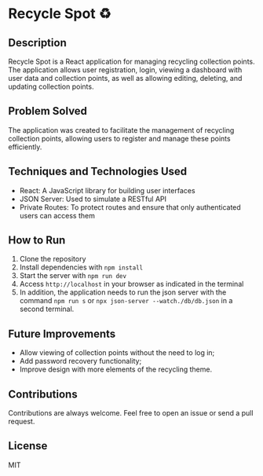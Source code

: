# Recycle Spot ♻️

## Description

Recycle Spot is a React application for managing recycling collection points. The application allows user registration, login, viewing a dashboard with user data and collection points, as well as allowing editing, deleting, and updating collection points.

## Problem Solved

The application was created to facilitate the management of recycling collection points, allowing users to register and manage these points efficiently.

## Techniques and Technologies Used

- React: A JavaScript library for building user interfaces
- JSON Server: Used to simulate a RESTful API
- Private Routes: To protect routes and ensure that only authenticated users can access them

## How to Run

1. Clone the repository
2. Install dependencies with `npm install`
3. Start the server with `npm run dev`
4. Access `http://localhost` in your browser as indicated in the terminal
5. In addition, the application needs to run the json server with the command `npm run s` or `npx json-server --watch./db/db.json` in a second terminal.

## Future Improvements

- Allow viewing of collection points without the need to log in;
- Add password recovery functionality;
- Improve design with more elements of the recycling theme.

## Contributions

Contributions are always welcome. Feel free to open an issue or send a pull request.

## License

MIT
